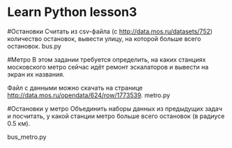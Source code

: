 # Learn Python lesson3

#Остановки
Считать из csv-файла (с http://data.mos.ru/datasets/752) количество остановок, вывести улицу, на которой больше всего остановок.
bus.py

#Метро
В этом задании требуется определить, на каких станциях московского метро сейчас идёт ремонт эскалаторов и вывести на экран их названия.

Файл с данными можно скачать на странице http://data.mos.ru/opendata/624/row/1773539.
metro.py

#Остановки у метро
Объединить наборы данных из предыдущих задач и посчитать, у какой станции метро больше всего остановок (в радиусе 0.5 км).

bus_metro.py

